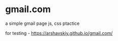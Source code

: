 # gmail.com
a simple gmail page js, css ptactice

for testing - https://arshavskiy.github.io/gmail.com/
